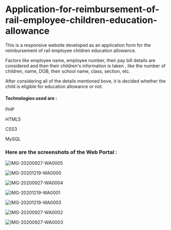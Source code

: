 # Application-for-reimbursement-of-rail-employee-children-education-allowance



This is a responsive website developed as an application form for the reimbursement of rail employee children education allowance. 

Factors like employee name, employee number, their pay bill details are considered and then their children's information is taken , like the number of children, name, DOB, their school name, class, section, etc.

After considering all of the details mentioned bove, it is decided whether the child is eligible for education allowance or not.

#### Technologies used are :
PHP

HTML5

CSS3

MySQL



### Here are the screenshots of the Web Portal :



![IMG-20200927-WA0005](https://user-images.githubusercontent.com/76059423/102691841-87901a00-4235-11eb-9812-59495f7512a0.jpg)





![IMG-20201219-WA0000](https://user-images.githubusercontent.com/76059423/102691942-2ae12f00-4236-11eb-9c9f-a670c40c41d8.jpg)





![IMG-20200927-WA0004](https://user-images.githubusercontent.com/76059423/102691979-624fdb80-4236-11eb-9641-985419cbf6b5.jpg)





![IMG-20201219-WA0001](https://user-images.githubusercontent.com/76059423/102692214-ea82b080-4237-11eb-8bb6-979e38a8033e.jpg)





![IMG-20201219-WA0003](https://user-images.githubusercontent.com/76059423/102692314-8ad8d500-4238-11eb-8760-9c8f32e2eb39.jpg)











![IMG-20200927-WA0002](https://user-images.githubusercontent.com/76059423/102692358-c96e8f80-4238-11eb-82ac-4f7a2e39af4b.jpg)





![IMG-20200927-WA0003](https://user-images.githubusercontent.com/76059423/102692409-ffac0f00-4238-11eb-89fa-676eb9204fd6.jpg)
